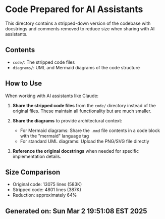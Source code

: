 # Code Prepared for AI Assistants

This directory contains a stripped-down version of the codebase with docstrings and 
comments removed to reduce size when sharing with AI assistants.

## Contents

- `code/`: The stripped code files
- `diagrams/`: UML and Mermaid diagrams of the code structure

## How to Use

When working with AI assistants like Claude:

1. **Share the stripped code files** from the `code/` directory instead of the original files.
   These maintain all functionality but are much smaller.

2. **Share the diagrams** to provide architectural context:
   - For Mermaid diagrams: Share the `.mmd` file contents in a code block with the "mermaid" language tag
   - For standard UML diagrams: Upload the PNG/SVG file directly

3. **Reference the original docstrings** when needed for specific implementation details.

## Size Comparison

- Original code: 13075 lines (583K)
- Stripped code: 4801 lines (387K)
- Reduction: approximately 64%

## Generated on: Sun Mar  2 19:51:08 EST 2025
